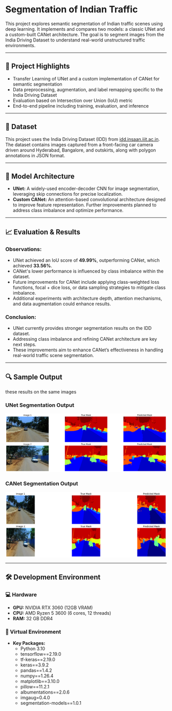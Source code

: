 # Segmentation of Indian Traffic

This project explores semantic segmentation of Indian traffic scenes using deep learning. It implements and compares two models: a classic UNet and a custom-built CANet architecture. The goal is to segment images from the India Driving Dataset to understand real-world unstructured traffic environments.

---

## 📌 Project Highlights

- Transfer Learning of UNet and a custom implementation of CANet for semantic segmentation
- Data preprocessing, augmentation, and label remapping specific to the India Driving Dataset
- Evaluation based on Intersection over Union (IoU) metric
- End-to-end pipeline including training, evaluation, and inference

---

## 📂 Dataset

This project uses the India Driving Dataset (IDD) from [idd.insaan.iiit.ac.in](https://idd.insaan.iiit.ac.in/). The dataset contains images captured from a front-facing car camera driven around Hyderabad, Bangalore, and outskirts, along with polygon annotations in JSON format.

---

## 🧱 Model Architecture

- **UNet:** A widely-used encoder-decoder CNN for image segmentation, leveraging skip connections for precise localization.
- **Custom CANet:** An attention-based convolutional architecture designed to improve feature representation. Further improvements planned to address class imbalance and optimize performance.

---

## 📈 Evaluation & Results

### Observations:
- UNet achieved an IoU score of **49.99%**, outperforming CANet, which achieved **33.56%**.
- CANet's lower performance is influenced by class imbalance within the dataset.
- Future improvements for CANet include applying class-weighted loss functions, focal + dice loss, or data sampling strategies to mitigate class imbalance.
- Additional experiments with architecture depth, attention mechanisms, and data augmentation could enhance results.

### Conclusion:
- UNet currently provides stronger segmentation results on the IDD dataset.
- Addressing class imbalance and refining CANet architecture are key next steps.
- These improvements aim to enhance CANet’s effectiveness in handling real-world traffic scene segmentation.

---

## 🔍 Sample Output
these results on the same images
### UNet Segmentation Output
![UNet Segmentation Output](UNet_output.png)
### CANet Segmentation Output
![CANet Segmentation Output](CANet_output.png)

---

## 🛠️ Development Environment

### 💻 Hardware

*   **GPU:** NVIDIA RTX 3060 (12GB VRAM)  
*   **CPU:** AMD Ryzen 5 3600 (6 cores, 12 threads)  
*   **RAM:** 32 GB DDR4  

### 🧪 Virtual Environment

*   **Key Packages:**  
    *   Python 3.10  
    *   tensorflow==2.19.0  
    *   tf-keras==2.19.0  
    *   keras==3.9.2  
    *   pandas==1.4.2  
    *   numpy==1.26.4  
    *   matplotlib==3.10.0
    *   pillow==11.2.1
    *   albumentations==2.0.6
    *   imgaug=0.4.0
    *   segmentation-models==1.0.1
